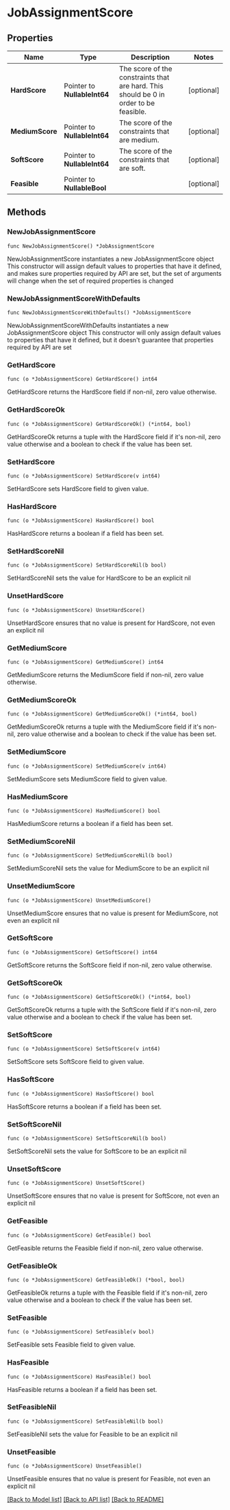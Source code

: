 # JobAssignmentScore

## Properties

Name | Type | Description | Notes
------------ | ------------- | ------------- | -------------
**HardScore** | Pointer to **NullableInt64** | The score of the constraints that are hard. This should be 0 in order to be feasible. | [optional] 
**MediumScore** | Pointer to **NullableInt64** | The score of the constraints that are medium. | [optional] 
**SoftScore** | Pointer to **NullableInt64** | The score of the constraints that are soft. | [optional] 
**Feasible** | Pointer to **NullableBool** |  | [optional] 

## Methods

### NewJobAssignmentScore

`func NewJobAssignmentScore() *JobAssignmentScore`

NewJobAssignmentScore instantiates a new JobAssignmentScore object
This constructor will assign default values to properties that have it defined,
and makes sure properties required by API are set, but the set of arguments
will change when the set of required properties is changed

### NewJobAssignmentScoreWithDefaults

`func NewJobAssignmentScoreWithDefaults() *JobAssignmentScore`

NewJobAssignmentScoreWithDefaults instantiates a new JobAssignmentScore object
This constructor will only assign default values to properties that have it defined,
but it doesn't guarantee that properties required by API are set

### GetHardScore

`func (o *JobAssignmentScore) GetHardScore() int64`

GetHardScore returns the HardScore field if non-nil, zero value otherwise.

### GetHardScoreOk

`func (o *JobAssignmentScore) GetHardScoreOk() (*int64, bool)`

GetHardScoreOk returns a tuple with the HardScore field if it's non-nil, zero value otherwise
and a boolean to check if the value has been set.

### SetHardScore

`func (o *JobAssignmentScore) SetHardScore(v int64)`

SetHardScore sets HardScore field to given value.

### HasHardScore

`func (o *JobAssignmentScore) HasHardScore() bool`

HasHardScore returns a boolean if a field has been set.

### SetHardScoreNil

`func (o *JobAssignmentScore) SetHardScoreNil(b bool)`

 SetHardScoreNil sets the value for HardScore to be an explicit nil

### UnsetHardScore
`func (o *JobAssignmentScore) UnsetHardScore()`

UnsetHardScore ensures that no value is present for HardScore, not even an explicit nil
### GetMediumScore

`func (o *JobAssignmentScore) GetMediumScore() int64`

GetMediumScore returns the MediumScore field if non-nil, zero value otherwise.

### GetMediumScoreOk

`func (o *JobAssignmentScore) GetMediumScoreOk() (*int64, bool)`

GetMediumScoreOk returns a tuple with the MediumScore field if it's non-nil, zero value otherwise
and a boolean to check if the value has been set.

### SetMediumScore

`func (o *JobAssignmentScore) SetMediumScore(v int64)`

SetMediumScore sets MediumScore field to given value.

### HasMediumScore

`func (o *JobAssignmentScore) HasMediumScore() bool`

HasMediumScore returns a boolean if a field has been set.

### SetMediumScoreNil

`func (o *JobAssignmentScore) SetMediumScoreNil(b bool)`

 SetMediumScoreNil sets the value for MediumScore to be an explicit nil

### UnsetMediumScore
`func (o *JobAssignmentScore) UnsetMediumScore()`

UnsetMediumScore ensures that no value is present for MediumScore, not even an explicit nil
### GetSoftScore

`func (o *JobAssignmentScore) GetSoftScore() int64`

GetSoftScore returns the SoftScore field if non-nil, zero value otherwise.

### GetSoftScoreOk

`func (o *JobAssignmentScore) GetSoftScoreOk() (*int64, bool)`

GetSoftScoreOk returns a tuple with the SoftScore field if it's non-nil, zero value otherwise
and a boolean to check if the value has been set.

### SetSoftScore

`func (o *JobAssignmentScore) SetSoftScore(v int64)`

SetSoftScore sets SoftScore field to given value.

### HasSoftScore

`func (o *JobAssignmentScore) HasSoftScore() bool`

HasSoftScore returns a boolean if a field has been set.

### SetSoftScoreNil

`func (o *JobAssignmentScore) SetSoftScoreNil(b bool)`

 SetSoftScoreNil sets the value for SoftScore to be an explicit nil

### UnsetSoftScore
`func (o *JobAssignmentScore) UnsetSoftScore()`

UnsetSoftScore ensures that no value is present for SoftScore, not even an explicit nil
### GetFeasible

`func (o *JobAssignmentScore) GetFeasible() bool`

GetFeasible returns the Feasible field if non-nil, zero value otherwise.

### GetFeasibleOk

`func (o *JobAssignmentScore) GetFeasibleOk() (*bool, bool)`

GetFeasibleOk returns a tuple with the Feasible field if it's non-nil, zero value otherwise
and a boolean to check if the value has been set.

### SetFeasible

`func (o *JobAssignmentScore) SetFeasible(v bool)`

SetFeasible sets Feasible field to given value.

### HasFeasible

`func (o *JobAssignmentScore) HasFeasible() bool`

HasFeasible returns a boolean if a field has been set.

### SetFeasibleNil

`func (o *JobAssignmentScore) SetFeasibleNil(b bool)`

 SetFeasibleNil sets the value for Feasible to be an explicit nil

### UnsetFeasible
`func (o *JobAssignmentScore) UnsetFeasible()`

UnsetFeasible ensures that no value is present for Feasible, not even an explicit nil

[[Back to Model list]](../README.md#documentation-for-models) [[Back to API list]](../README.md#documentation-for-api-endpoints) [[Back to README]](../README.md)


